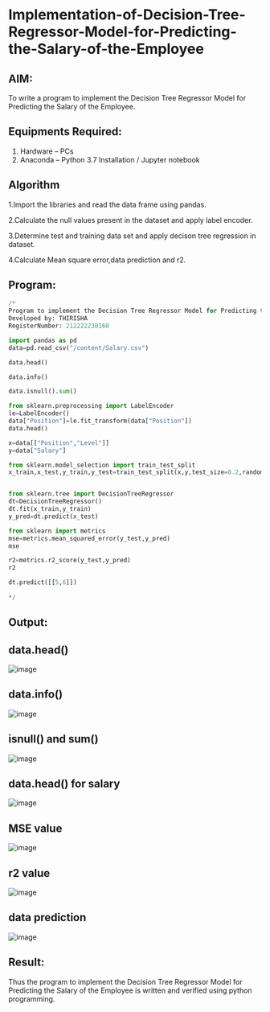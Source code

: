 # Implementation-of-Decision-Tree-Regressor-Model-for-Predicting-the-Salary-of-the-Employee

## AIM:
To write a program to implement the Decision Tree Regressor Model for Predicting the Salary of the Employee.

## Equipments Required:
1. Hardware – PCs
2. Anaconda – Python 3.7 Installation / Jupyter notebook

## Algorithm

1.Import the libraries and read the data frame using pandas.

2.Calculate the null values present in the dataset and apply label encoder.

3.Determine test and training data set and apply decison tree regression in dataset.

4.Calculate Mean square error,data prediction and r2.

## Program:
```python
/*
Program to implement the Decision Tree Regressor Model for Predicting the Salary of the Employee.
Developed by: THIRISHA
RegisterNumber: 212222230160

import pandas as pd
data=pd.read_csv("/content/Salary.csv")

data.head()

data.info()

data.isnull().sum()

from sklearn.preprocessing import LabelEncoder
le=LabelEncoder()
data["Position"]=le.fit_transform(data["Position"])
data.head()

x=data[["Position","Level"]]
y=data["Salary"]

from sklearn.model_selection import train_test_split
x_train,x_test,y_train,y_test=train_test_split(x,y,test_size=0.2,random_state=2)


from sklearn.tree import DecisionTreeRegressor
dt=DecisionTreeRegressor()
dt.fit(x_train,y_train)
y_pred=dt.predict(x_test)

from sklearn import metrics
mse=metrics.mean_squared_error(y_test,y_pred)
mse

r2=metrics.r2_score(y_test,y_pred)
r2

dt.predict([[5,6]])
  
*/
```

## Output:

## data.head()
![image](https://github.com/jeyaqbalan7/Implementation-of-Decision-Tree-Regressor-Model-for-Predicting-the-Salary-of-the-Employee/assets/119393851/19fbcd18-73b3-4c29-92e9-be8d0ddebe46)

## data.info()
![image](https://github.com/jeyaqbalan7/Implementation-of-Decision-Tree-Regressor-Model-for-Predicting-the-Salary-of-the-Employee/assets/119393851/063d157a-56c8-433b-ab29-aec5f79bd2b9)

## isnull() and sum()
![image](https://github.com/jeyaqbalan7/Implementation-of-Decision-Tree-Regressor-Model-for-Predicting-the-Salary-of-the-Employee/assets/119393851/aff25c2b-ab6d-47a6-8182-b0798dcec4ec)

## data.head() for salary
![image](https://github.com/jeyaqbalan7/Implementation-of-Decision-Tree-Regressor-Model-for-Predicting-the-Salary-of-the-Employee/assets/119393851/baa81b57-f088-4b89-bc69-b20414dd5a53)

## MSE value
![image](https://github.com/jeyaqbalan7/Implementation-of-Decision-Tree-Regressor-Model-for-Predicting-the-Salary-of-the-Employee/assets/119393851/baeecf39-7832-4e2a-92e9-e86c782e2c5a)

## r2 value
![image](https://github.com/jeyaqbalan7/Implementation-of-Decision-Tree-Regressor-Model-for-Predicting-the-Salary-of-the-Employee/assets/119393851/efeb2039-b686-4701-9b4d-3f2fd8ed5e0a) 

## data prediction
![image](https://github.com/jeyaqbalan7/Implementation-of-Decision-Tree-Regressor-Model-for-Predicting-the-Salary-of-the-Employee/assets/119393851/949fe7a3-b7c0-4981-a301-e5800ce2880c)

## Result:
Thus the program to implement the Decision Tree Regressor Model for Predicting the Salary of the Employee is written and verified using python programming.
